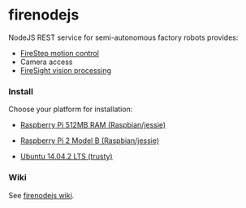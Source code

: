 # firenodejs
NodeJS REST service for semi-autonomous factory robots provides:

* [FireStep motion control](http://github.com/firepick1/FireStep)
* Camera access
* [FireSight vision processing](http://github.com/firepick1/FireSight)

### Install
Choose your platform for installation:

* [Raspberry Pi 512MB RAM (Raspbian/jessie)](https://github.com/firepick1/firenodejs/wiki/Raspberry-Pi#raspberry-pi-512mb-original)

* [Raspberry Pi 2 Model B (Raspbian/jessie)](https://github.com/firepick1/firenodejs/wiki/Raspberry-Pi#raspberry-pi-2-model-b)
* [Ubuntu 14.04.2 LTS (trusty)](http://github.com/firepick1/firenodejs/wiki/Install)

### Wiki
See [firenodejs wiki](http://github.com/firepick1/firenodejs/wiki).
